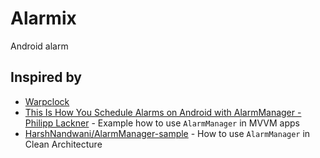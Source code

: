 # Alarmix

Android alarm

## Inspired by

- [Warpclock](https://gitlab.com/antonok/warpclock)
- [This Is How You Schedule Alarms on Android with AlarmManager - Philipp Lackner](https://www.youtube.com/watch?v=mWb_hEBLIqA) - Example how to use `AlarmManager` in MVVM apps
- [HarshNandwani/AlarmManager-sample](https://github.com/HarshNandwani/AlarmManager-sample) - How to use `AlarmManager` in Clean Architecture
